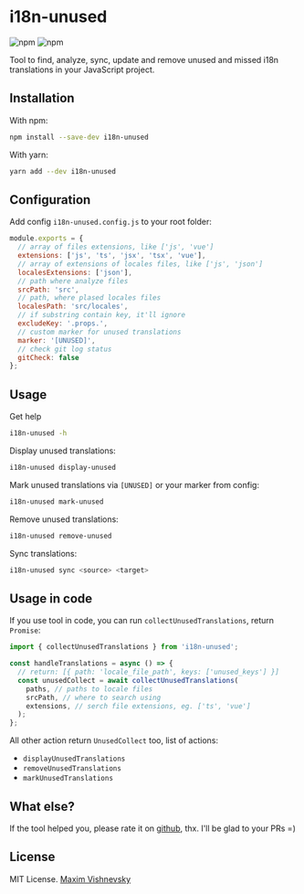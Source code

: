 # i18n-unused

![npm](https://img.shields.io/npm/v/i18n-unused?color=red&label=version)
![npm](https://img.shields.io/npm/dw/i18n-unused?color=green)

Tool to find, analyze, sync, update and remove unused and missed i18n translations in your JavaScript project.

## Installation

With npm:
```bash
npm install --save-dev i18n-unused
```

With yarn:
```bash
yarn add --dev i18n-unused
```

## Configuration

Add config `i18n-unused.config.js` to your root folder:

```javascript
module.exports = {
  // array of files extensions, like ['js', 'vue']
  extensions: ['js', 'ts', 'jsx', 'tsx', 'vue'],
  // array of extensions of locales files, like ['js', 'json']
  localesExtensions: ['json'],
  // path where analyze files
  srcPath: 'src',
  // path, where plased locales files
  localesPath: 'src/locales',
  // if substring contain key, it'll ignore
  excludeKey: '.props.',
  // custom marker for unused translations
  marker: '[UNUSED]',
  // check git log status
  gitCheck: false
};
```

## Usage

Get help
```bash
i18n-unused -h
```

Display unused translations:
```bash
i18n-unused display-unused
```

Mark unused translations via `[UNUSED]` or your marker from config:
```bash
i18n-unused mark-unused
```

Remove unused translations:
```bash
i18n-unused remove-unused
```

Sync translations:
```bash
i18n-unused sync <source> <target>
```

## Usage in code

If you use tool in code, you can run `collectUnusedTranslations`, return `Promise`:

```javascript
import { collectUnusedTranslations } from 'i18n-unused';

const handleTranslations = async () => {
  // return: [{ path: 'locale_file_path', keys: ['unused_keys'] }]
  const unusedCollect = await collectUnusedTranslations(
    paths, // paths to locale files
    srcPath, // where to search using
    extensions, // serch file extensions, eg. ['ts', 'vue']
  );
};
```

All other action return `UnusedCollect` too, list of actions:
  - `displayUnusedTranslations`
  - `removeUnusedTranslations`
  - `markUnusedTranslations`

## What else?

If the tool helped you, please rate it on [github](https://github.com/mxmvshnvsk/i18n-unused), thx. I'll be glad to your PRs =)

## License

MIT License. [Maxim Vishnevsky](https://github.com/mxmvshnvsk)
